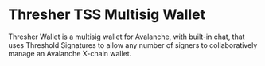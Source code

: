 # Thresher TSS Multisig Wallet

Thresher Wallet is a multisig wallet for Avalanche, with built-in chat, that uses Threshold Signatures to allow any number of signers to collaboratively manage an Avalanche X-chain wallet.
